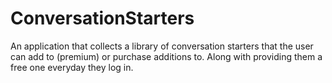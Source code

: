 # ConversationStarters
An application that collects a library of conversation starters that the user can add to (premium) or purchase additions to. Along with providing them a free one everyday they log in.
